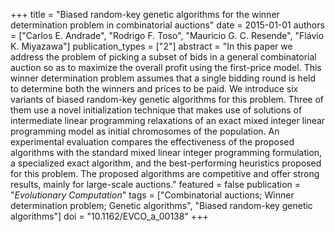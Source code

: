 +++
title = "Biased random-key genetic algorithms for the winner determination problem in combinatorial auctions"
date = 2015-01-01
authors = ["Carlos E. Andrade", "Rodrigo F. Toso", "Mauricio G. C. Resende", "Flávio K. Miyazawa"]
publication_types = ["2"]
abstract = "In this paper we address the problem of picking a subset of bids in a general combinatorial auction so as to maximize the overall profit using the first-price model. This winner determination problem assumes that a single bidding round is held to determine both the winners and prices to be paid. We introduce six variants of biased random-key genetic algorithms for this problem. Three of them use a novel initialization technique that makes use of solutions of intermediate linear programming relaxations of an exact mixed integer linear programming model as initial chromosomes of the population. An experimental evaluation compares the effectiveness of the proposed algorithms with the standard mixed linear integer programming formulation, a specialized exact algorithm, and the best-performing heuristics proposed for this problem. The proposed algorithms are competitive and offer strong results, mainly for large-scale auctions."
featured = false
publication = "*Evolutionary Computation*"
tags = ["Combinatorial auctions; Winner determination problem; Genetic algorithms", "Biased random-key genetic algorithms"]
doi = "10.1162/EVCO_a_00138"
+++

